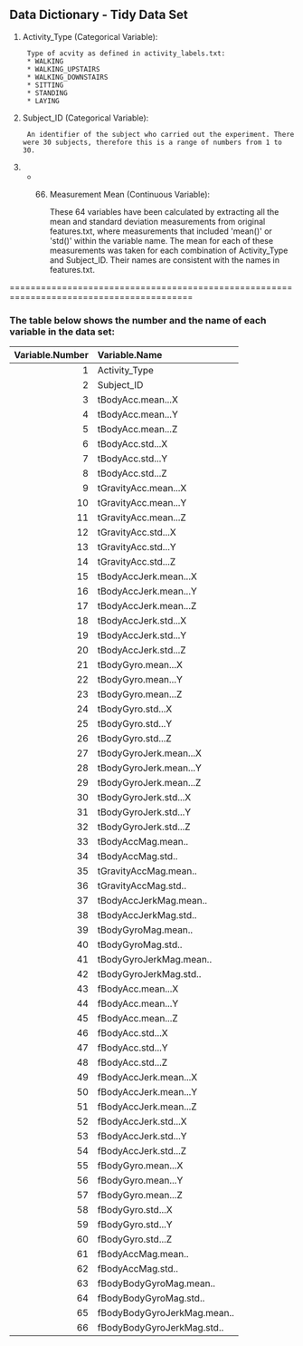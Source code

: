 ## Data Dictionary - Tidy Data Set

1. Activity_Type (Categorical Variable):

        Type of acvity as defined in activity_labels.txt:
		* WALKING
 		* WALKING_UPSTAIRS
 		* WALKING_DOWNSTAIRS
 		* SITTING
 		* STANDING
 		* LAYING
2. Subject_ID (Categorical Variable):

        An identifier of the subject who carried out the experiment. There were 30 subjects, therefore this is a range of numbers from 1 to 30. 
3. - 66. Measurement Mean (Continuous Variable):

         These 64 variables have been calculated by extracting all the mean and standard deviation measurements from original features.txt, where measurements that included 'mean()' or 'std()' within the variable name. The mean for each of these measurements was taken for each combination of Activity_Type and Subject_ID. Their names are consistent with the names in features.txt. 
	
=========================================================================================
### The table below shows the number and the name of each variable in the data set:

| Variable.Number|Variable.Name               |
|---------------:|:---------------------------|
|               1|Activity_Type               |
|               2|Subject_ID                  |
|               3|tBodyAcc.mean...X           |
|               4|tBodyAcc.mean...Y           |
|               5|tBodyAcc.mean...Z           |
|               6|tBodyAcc.std...X            |
|               7|tBodyAcc.std...Y            |
|               8|tBodyAcc.std...Z            |
|               9|tGravityAcc.mean...X        |
|              10|tGravityAcc.mean...Y        |
|              11|tGravityAcc.mean...Z        |
|              12|tGravityAcc.std...X         |
|              13|tGravityAcc.std...Y         |
|              14|tGravityAcc.std...Z         |
|              15|tBodyAccJerk.mean...X       |
|              16|tBodyAccJerk.mean...Y       |
|              17|tBodyAccJerk.mean...Z       |
|              18|tBodyAccJerk.std...X        |
|              19|tBodyAccJerk.std...Y        |
|              20|tBodyAccJerk.std...Z        |
|              21|tBodyGyro.mean...X          |
|              22|tBodyGyro.mean...Y          |
|              23|tBodyGyro.mean...Z          |
|              24|tBodyGyro.std...X           |
|              25|tBodyGyro.std...Y           |
|              26|tBodyGyro.std...Z           |
|              27|tBodyGyroJerk.mean...X      |
|              28|tBodyGyroJerk.mean...Y      |
|              29|tBodyGyroJerk.mean...Z      |
|              30|tBodyGyroJerk.std...X       |
|              31|tBodyGyroJerk.std...Y       |
|              32|tBodyGyroJerk.std...Z       |
|              33|tBodyAccMag.mean..          |
|              34|tBodyAccMag.std..           |
|              35|tGravityAccMag.mean..       |
|              36|tGravityAccMag.std..        |
|              37|tBodyAccJerkMag.mean..      |
|              38|tBodyAccJerkMag.std..       |
|              39|tBodyGyroMag.mean..         |
|              40|tBodyGyroMag.std..          |
|              41|tBodyGyroJerkMag.mean..     |
|              42|tBodyGyroJerkMag.std..      |
|              43|fBodyAcc.mean...X           |
|              44|fBodyAcc.mean...Y           |
|              45|fBodyAcc.mean...Z           |
|              46|fBodyAcc.std...X            |
|              47|fBodyAcc.std...Y            |
|              48|fBodyAcc.std...Z            |
|              49|fBodyAccJerk.mean...X       |
|              50|fBodyAccJerk.mean...Y       |
|              51|fBodyAccJerk.mean...Z       |
|              52|fBodyAccJerk.std...X        |
|              53|fBodyAccJerk.std...Y        |
|              54|fBodyAccJerk.std...Z        |
|              55|fBodyGyro.mean...X          |
|              56|fBodyGyro.mean...Y          |
|              57|fBodyGyro.mean...Z          |
|              58|fBodyGyro.std...X           |
|              59|fBodyGyro.std...Y           |
|              60|fBodyGyro.std...Z           |
|              61|fBodyAccMag.mean..          |
|              62|fBodyAccMag.std..           |
|              63|fBodyBodyGyroMag.mean..     |
|              64|fBodyBodyGyroMag.std..      |
|              65|fBodyBodyGyroJerkMag.mean.. |
|              66|fBodyBodyGyroJerkMag.std..  |
